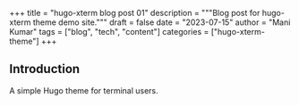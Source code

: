 +++
title = "hugo-xterm blog post 01"
description = """Blog post for hugo-xterm theme demo site."""
draft = false
date = "2023-07-15"
author = "Mani Kumar"
tags = ["blog", "tech", "content"]
categories = ["hugo-xterm-theme"]
+++

Introduction
------------

A simple Hugo theme for terminal users.
